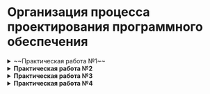 # Организация процесса проектирования программного обеспечения

<details>
<summary>~~Практическая работа №1~~</summary>

### Чтение файлов и парсинг команд

- Необходимо реализовать функцию, которая будет читать файл построчно и распознавать команды ADD, REM и PRINT.
- Для команды ADD нужно извлечь данные об объекте (тип фигуры, координаты, цвет, дату) и добавить их в контейнер.
- Для команды REM нужно проверить условие и удалить соответствующие объекты из контейнера.
- Команда PRINT должна выводить все объекты, хранящиеся в контейнере.

#### Вариант 9
| Вариант | Артефакт | Альтернативы | Параметры |
|---------|----------|--------------|-----------|
| 9 | Животные | Рыба, птица, насекомое | Размер, скорость, обитание |

</details>

<details>
<summary><strong>Практическая работа №2</strong></summary>

### ПР1 при помощи функционального языка программирования

- Необходимо переписать программу из практической 1 на функциональном или логическом языке программирования. Язык выбирается самостоятельно.

</details>

<details>
<summary><strong>Практическая работа №3</strong></summary>

### ПР1 рефакторинг + Git

В рамках работы выполняется:

- размещение исходного кода, полученного при выполнении работы 1 в git-репозитории;
анализ решения, полученного при выполнении работы 1 с использованием инструментальных средств:
 -  линтера;

 - статического или динамического анализатора или профайлера.

 - улучшение существующего кода (рефакторинг), при этом каждое изменение фиксируется в виде коммита в репозитории.

Отчёт предоставляется в электронном виде. Он должен содержать:

-   описание выполненных изменений в коде;

-   старую и новую диаграммы классов UML.

</details>

<details>
<summary><strong>Практическая работа №4</strong></summary>

### ПР3 + модульные тесты

Выполняется разработка модульных тестов для программы, разработанной при выполнении работы 3.

Модульные тесты оформляются в виде отдельного проекта (подпроекта) и размещаются в репозитории.

Модульное тестирование включает разработку тестов на успешные проверки и тестирование исключительных ситуаций (например, неправильный ввод данных)

Отчёт предоставляется в электронном виде. Он должен содержать описание реализованных тестовых наборов.

</details>
